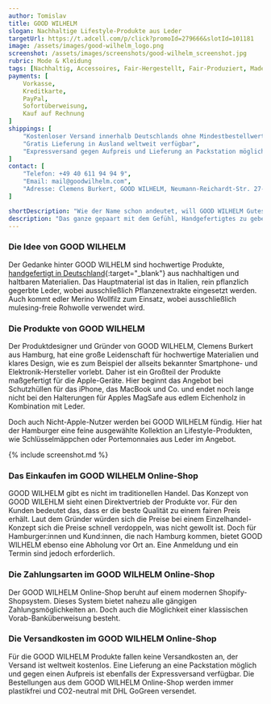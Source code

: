 ```yaml
---
author: Tomislav
title: GOOD WILHELM 
slogan: Nachhaltige Lifestyle-Produkte aus Leder
targetUrl: https://t.adcell.com/p/click?promoId=279666&slotId=101181
image: /assets/images/good-wilhelm_logo.png
screenshot: /assets/images/screenshots/good-wilhelm_screenshot.jpg
rubric: Mode & Kleidung
tags: [Nachhaltig, Accessoires, Fair-Hergestellt, Fair-Produziert, Made-in-Germany]
payments: [
    Vorkasse,
    Kreditkarte,
    PayPal,
    Sofortüberweisung,
    Kauf auf Rechnung
]
shippings: [
    "Kostenloser Versand innerhalb Deutschlands ohne Mindestbestellwert",
    "Gratis Lieferung in Ausland weltweit verfügbar",
    "Expressversand gegen Aufpreis und Lieferung an Packstation möglich"
]
contact: [
    "Telefon: +49 40 611 94 94 9",
    "Email: mail@goodwilhelm.com",
    "Adresse: Clemens Burkert, GOOD WILHELM, Neumann-Reichardt-Str. 27-33, 22041 Hamburg"
]

shortDescription: "Wie der Name schon andeutet, will GOOD WILHELM Gutes tun, indem aus wirklich guten Materialien gute Produkte hergestellt werden. Die Produkte sollen nicht die Welt kosten und die Produktion und der Verkauf sollen nachhaltig sein und etwas Sinnvolles bewirken, das unserer Welt guttut."
description: "Das ganze gepaart mit dem Gefühl, Handgefertigtes zu geben, das den Kunden ein Leben lang Freude bereiten soll. GOOD WILHELM bietet eine feine Accessoire-Kollektion, die von dem ersten Gedanken bis zu dem fertigen Produkt Qualität und Hochwertigkeit ausstrahlt. Das Hauptmaterial ist das hochwertige rein pflanzlich gegerbte Leder aus Italien."
---
```


### Die Idee von GOOD WILHELM

Der Gedanke hinter GOOD WILHELM sind hochwertige Produkte, [handgefertigt in Deutschland](https://goodwilhelm.com/pages/goodwilhelm){:target="_blank"} aus nachhaltigen und haltbaren Materialien. Das Hauptmaterial ist das in Italien, rein pflanzlich gegerbte Leder, wobei ausschließlich Pflanzenextrakte eingesetzt werden. Auch kommt edler Merino Wollfilz zum Einsatz, wobei ausschließlich mulesing-freie Rohwolle verwendet wird.

### Die Produkte von GOOD WILHELM

Der Produktdesigner und Gründer von GOOD WILHELM, Clemens Burkert aus Hamburg, hat eine große Leidenschaft für hochwertige Materialien und klares Design, wie es zum Beispiel der allseits bekannter Smartphone- und Elektronik-Hersteller vorlebt. Daher ist ein Großteil der Produkte maßgefertigt für die Apple-Geräte. Hier beginnt das Angebot bei Schutzhüllen für das iPhone, das MacBook und Co. und endet noch lange nicht bei den Halterungen für Apples MagSafe aus edlem Eichenholz in Kombination mit Leder.

Doch auch Nicht-Apple-Nutzer werden bei GOOD WILHELM fündig. Hier hat der Hamburger eine feine ausgewählte Kollektion an Lifestyle-Produkten, wie Schlüsselmäppchen oder Portemonnaies aus Leder im Angebot.

{% include screenshot.md %}

### Das Einkaufen im GOOD WILHELM Online-Shop

GOOD WILHELM gibt es nicht im traditionellen Handel. Das Konzept von GOOD WILEHLM sieht einen Direktvertrieb der Produkte vor. Für den Kunden bedeutet das, dass er die beste Qualität zu einem fairen Preis erhält. Laut dem Gründer würden sich die Preise bei einem Einzelhandel-Konzept sich die Preise schnell verdoppeln, was nicht gewollt ist. Doch für Hamburger:innen und Kund:innen, die nach Hamburg kommen, bietet GOOD WILHELM ebenso eine Abholung vor Ort an. Eine Anmeldung und ein Termin sind jedoch erforderlich.

### Die Zahlungsarten im GOOD WILHELM Online-Shop

Der GOOD WILHELM Online-Shop beruht auf einem modernen Shopify-Shopsystem. Dieses System bietet nahezu alle gängigen Zahlungsmöglichkeiten an. Doch auch die Möglichkeit einer klassischen Vorab-Banküberweisung besteht.

### Die Versandkosten im GOOD WILHELM Online-Shop

Für die GOOD WILHELM Produkte fallen keine Versandkosten an, der Versand ist weltweit kostenlos. Eine Lieferung an eine Packstation möglich und gegen einen Aufpreis ist ebenfalls der Expressversand verfügbar. Die Bestellungen aus dem GOOD WILHELM Online-Shop werden immer plastikfrei und CO2-neutral mit DHL GoGreen versendet.